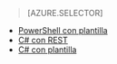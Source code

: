 > [AZURE.SELECTOR]
- [PowerShell con plantilla](iot-hub-rm-template-powershell.md)
- [C# con REST](iot-hub-rm-rest.md)
- [C# con plantilla](iot-hub-rm-template.md)

